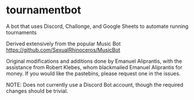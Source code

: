 # tournamentbot
A bot that uses Discord, Challonge, and Google Sheets to automate running tournaments

Derived extensively from the popular Music Bot https://github.com/SexualRhinoceros/MusicBot

Original modifications and additions done by Emanuel Aliprantis, with the assistance from Robert Klebes, whom blackmailed Emanuel Aliprantis for money.  If you would like the pastebins, please request one in the issues.

NOTE: Does not currently use a Discord Bot account, though the required changes should be trivial.
